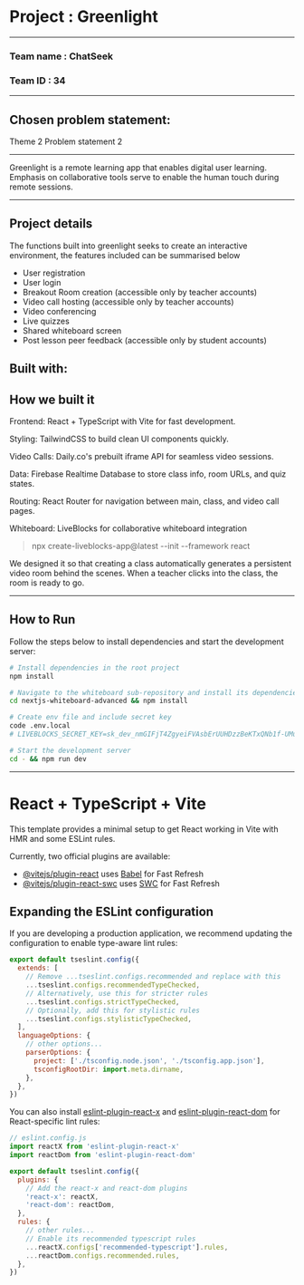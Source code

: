 # Project : Greenlight
---
### Team name : ChatSeek
### Team ID : 34
---
## Chosen problem statement:
 Theme 2 Problem statement 2

---
Greenlight is a remote learning app that enables digital user learning. Emphasis on collaborative tools serve to enable the human touch during remote sessions.

---
## Project details

The functions built into greenlight seeks to create an interactive environment, the features included can be summarised below
- User registration
- User login
- Breakout Room creation (accessible only by teacher accounts)
- Video call hosting (accessible only by teacher accounts)
- Video conferencing
- Live quizzes
- Shared whiteboard screen
- Post lesson peer feedback (accessible only by student accounts)

## Built with:

## How we built it
Frontend: React + TypeScript with Vite for fast development.

Styling: TailwindCSS to build clean UI components quickly.

Video Calls: Daily.co's prebuilt iframe API for seamless video sessions.

Data: Firebase Realtime Database to store class info, room URLs, and quiz states.

Routing: React Router for navigation between main, class, and video call pages.

Whiteboard: LiveBlocks for collaborative whiteboard integration
> npx create-liveblocks-app@latest --init --framework react

We designed it so that creating a class automatically generates a persistent video room behind the scenes. When a teacher clicks into the class, the room is ready to go.

---

## How to Run

Follow the steps below to install dependencies and start the development server:

```bash
# Install dependencies in the root project
npm install

# Navigate to the whiteboard sub-repository and install its dependencies
cd nextjs-whiteboard-advanced && npm install

# Create env file and include secret key
code .env.local 
# LIVEBLOCKS_SECRET_KEY=sk_dev_nmGIFjT4ZgyeiFVAsbErUUHDzzBeKTxQNb1f-UMuoue4vnujBoylGn9kEc5b0BaN

# Start the development server
cd - && npm run dev
```

---
# React + TypeScript + Vite

This template provides a minimal setup to get React working in Vite with HMR and some ESLint rules.

Currently, two official plugins are available:

- [@vitejs/plugin-react](https://github.com/vitejs/vite-plugin-react/blob/main/packages/plugin-react) uses [Babel](https://babeljs.io/) for Fast Refresh
- [@vitejs/plugin-react-swc](https://github.com/vitejs/vite-plugin-react/blob/main/packages/plugin-react-swc) uses [SWC](https://swc.rs/) for Fast Refresh

## Expanding the ESLint configuration

If you are developing a production application, we recommend updating the configuration to enable type-aware lint rules:

```js
export default tseslint.config({
  extends: [
    // Remove ...tseslint.configs.recommended and replace with this
    ...tseslint.configs.recommendedTypeChecked,
    // Alternatively, use this for stricter rules
    ...tseslint.configs.strictTypeChecked,
    // Optionally, add this for stylistic rules
    ...tseslint.configs.stylisticTypeChecked,
  ],
  languageOptions: {
    // other options...
    parserOptions: {
      project: ['./tsconfig.node.json', './tsconfig.app.json'],
      tsconfigRootDir: import.meta.dirname,
    },
  },
})
```

You can also install [eslint-plugin-react-x](https://github.com/Rel1cx/eslint-react/tree/main/packages/plugins/eslint-plugin-react-x) and [eslint-plugin-react-dom](https://github.com/Rel1cx/eslint-react/tree/main/packages/plugins/eslint-plugin-react-dom) for React-specific lint rules:

```js
// eslint.config.js
import reactX from 'eslint-plugin-react-x'
import reactDom from 'eslint-plugin-react-dom'

export default tseslint.config({
  plugins: {
    // Add the react-x and react-dom plugins
    'react-x': reactX,
    'react-dom': reactDom,
  },
  rules: {
    // other rules...
    // Enable its recommended typescript rules
    ...reactX.configs['recommended-typescript'].rules,
    ...reactDom.configs.recommended.rules,
  },
})
```
